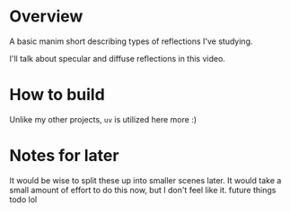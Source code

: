 # Overview

A basic manim short describing types of reflections I've studying.

I'll talk about specular and diffuse reflections in this video.

# How to build

Unlike my other projects, `uv` is utilized here more :)

# Notes for later

It would be wise to split these up into smaller scenes later.
It would take a small amount of effort to do this now, but I don't feel like it.
future things todo lol
